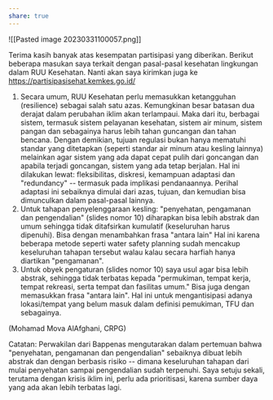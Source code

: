 ```yaml
---
share: true
---
```



![[Pasted image 20230331100057.png]]


Terima kasih banyak atas kesempatan partisipasi yang diberikan. Berikut beberapa masukan saya terkait dengan pasal-pasal kesehatan lingkungan dalam RUU Kesehatan. Nanti akan saya kirimkan juga ke https://partisipasisehat.kemkes.go.id/

1. Secara umum, RUU Kesehatan perlu memasukkan ketangguhan (resilience) sebagai salah satu azas. Kemungkinan besar batasan dua derajat dalam perubahan iklim akan terlampaui. Maka dari itu, berbagai sistem, termasuk sistem pelayanan kesehatan, sistem air minum, sistem pangan dan sebagainya harus lebih tahan guncangan dan tahan bencana. Dengan demikian, tujuan regulasi bukan hanya mematuhi standar yang ditetapkan (seperti standar air minum atau kesling lainnya) melainkan agar sistem yang ada dapat cepat pulih dari goncangan dan apabila terjadi goncangan, sistem yang ada tetap berjalan. Hal ini dilakukan lewat: fleksibilitas, diskresi, kemampuan adaptasi dan "redundancy" -- termasuk pada implikasi pendanaannya.  Perihal adaptasi ini sebaiknya dimulai dari azas, tujuan, dan kemudian bisa dimunculkan dalam pasal-pasal lainnya.
2. Untuk tahapan penyelenggaraan kesling: "penyehatan, pengamanan dan pengendalian" (slides nomor 10) diharapkan bisa lebih abstrak dan umum sehingga tidak ditafsirkan kumulatif (keseluruhan harus dipenuhi). Bisa dengan menambahkan frasa "antara lain" Hal ini karena beberapa metode seperti water safety planning sudah mencakup keseluruhan tahapan tersebut walau kalau secara harfiah hanya diartikan "pengamanan".
3. Untuk obyek pengaturan (slides nomor 10) saya usul agar bisa lebih abstrak, sehingga tidak terbatas kepada "permukiman, tempat kerja, tempat rekreasi, serta tempat dan fasilitas umum." Bisa juga dengan memasukkan frasa "antara lain". Hal ini untuk mengantisipasi adanya lokasi/tempat yang belum masuk dalam definisi pemukiman, TFU dan sebagainya.  

(Mohamad Mova AlAfghani, CRPG)

Catatan: Perwakilan dari Bappenas mengutarakan dalam pertemuan bahwa "penyehatan, pengamanan dan pengendalian" sebaiknya dibuat lebih abstrak dan dengan berbasis risiko -- dimana keseluruhan tahapan dari mulai penyehatan sampai pengendalian sudah terpenuhi. Saya setuju sekali, terutama dengan krisis iklim ini, perlu ada prioritisasi, karena sumber daya yang ada akan lebih terbatas lagi. 